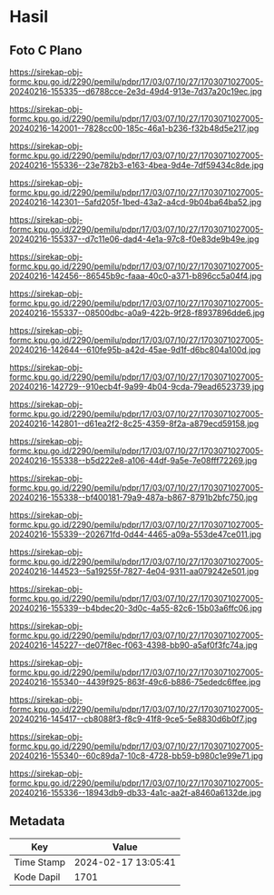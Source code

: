 # Hasil

## Foto C Plano

https://sirekap-obj-formc.kpu.go.id/2290/pemilu/pdpr/17/03/07/10/27/1703071027005-20240216-155335--d6788cce-2e3d-49d4-913e-7d37a20c19ec.jpg

https://sirekap-obj-formc.kpu.go.id/2290/pemilu/pdpr/17/03/07/10/27/1703071027005-20240216-142001--7828cc00-185c-46a1-b236-f32b48d5e217.jpg

https://sirekap-obj-formc.kpu.go.id/2290/pemilu/pdpr/17/03/07/10/27/1703071027005-20240216-155336--23e782b3-e163-4bea-9d4e-7df59434c8de.jpg

https://sirekap-obj-formc.kpu.go.id/2290/pemilu/pdpr/17/03/07/10/27/1703071027005-20240216-142301--5afd205f-1bed-43a2-a4cd-9b04ba64ba52.jpg

https://sirekap-obj-formc.kpu.go.id/2290/pemilu/pdpr/17/03/07/10/27/1703071027005-20240216-155337--d7c11e06-dad4-4e1a-97c8-f0e83de9b49e.jpg

https://sirekap-obj-formc.kpu.go.id/2290/pemilu/pdpr/17/03/07/10/27/1703071027005-20240216-142456--86545b9c-faaa-40c0-a371-b896cc5a04f4.jpg

https://sirekap-obj-formc.kpu.go.id/2290/pemilu/pdpr/17/03/07/10/27/1703071027005-20240216-155337--08500dbc-a0a9-422b-9f28-f8937896dde6.jpg

https://sirekap-obj-formc.kpu.go.id/2290/pemilu/pdpr/17/03/07/10/27/1703071027005-20240216-142644--610fe95b-a42d-45ae-9d1f-d6bc804a100d.jpg

https://sirekap-obj-formc.kpu.go.id/2290/pemilu/pdpr/17/03/07/10/27/1703071027005-20240216-142729--910ecb4f-9a99-4b04-9cda-79ead6523739.jpg

https://sirekap-obj-formc.kpu.go.id/2290/pemilu/pdpr/17/03/07/10/27/1703071027005-20240216-142801--d61ea2f2-8c25-4359-8f2a-a879ecd59158.jpg

https://sirekap-obj-formc.kpu.go.id/2290/pemilu/pdpr/17/03/07/10/27/1703071027005-20240216-155338--b5d222e8-a106-44df-9a5e-7e08fff72269.jpg

https://sirekap-obj-formc.kpu.go.id/2290/pemilu/pdpr/17/03/07/10/27/1703071027005-20240216-155338--bf400181-79a9-487a-b867-8791b2bfc750.jpg

https://sirekap-obj-formc.kpu.go.id/2290/pemilu/pdpr/17/03/07/10/27/1703071027005-20240216-155339--202671fd-0d44-4465-a09a-553de47ce011.jpg

https://sirekap-obj-formc.kpu.go.id/2290/pemilu/pdpr/17/03/07/10/27/1703071027005-20240216-144523--5a19255f-7827-4e04-9311-aa079242e501.jpg

https://sirekap-obj-formc.kpu.go.id/2290/pemilu/pdpr/17/03/07/10/27/1703071027005-20240216-155339--b4bdec20-3d0c-4a55-82c6-15b03a6ffc06.jpg

https://sirekap-obj-formc.kpu.go.id/2290/pemilu/pdpr/17/03/07/10/27/1703071027005-20240216-145227--de07f8ec-f063-4398-bb90-a5af0f3fc74a.jpg

https://sirekap-obj-formc.kpu.go.id/2290/pemilu/pdpr/17/03/07/10/27/1703071027005-20240216-155340--4439f925-863f-49c6-b886-75ededc6ffee.jpg

https://sirekap-obj-formc.kpu.go.id/2290/pemilu/pdpr/17/03/07/10/27/1703071027005-20240216-145417--cb8088f3-f8c9-41f8-9ce5-5e8830d6b0f7.jpg

https://sirekap-obj-formc.kpu.go.id/2290/pemilu/pdpr/17/03/07/10/27/1703071027005-20240216-155340--60c89da7-10c8-4728-bb59-b980c1e99e71.jpg

https://sirekap-obj-formc.kpu.go.id/2290/pemilu/pdpr/17/03/07/10/27/1703071027005-20240216-155336--18943db9-db33-4a1c-aa2f-a8460a6132de.jpg


## Metadata

| Key        | Value               |
| ---------- | ------------------- |
| Time Stamp | 2024-02-17 13:05:41 |
| Kode Dapil | 1701                |



